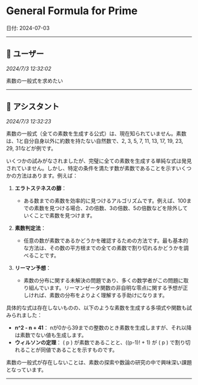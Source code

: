 # General Formula for Prime

日付: 2024-07-03

---

## 👤 ユーザー
*2024/7/3 12:32:02*

素数の一般式を求めたい

---

## 🤖 アシスタント
*2024/7/3 12:32:23*

素数の一般式（全ての素数を生成する公式）は、現在知られていません。素数は、1と自分自身以外に約数を持たない自然数で、2, 3, 5, 7, 11, 13, 17, 19, 23, 29, 31などが例です。

いくつかの試みがなされましたが、完璧に全ての素数を生成する単純な式は発見されていません。しかし、特定の条件を満たす数が素数であることを示すいくつかの方法はあります。例えば：

1. **エラトステネスの篩**：
   - ある数までの素数を効率的に見つけるアルゴリズムです。例えば、100までの素数を見つける場合、2の倍数、3の倍数、5の倍数などを除外していくことで素数を見つけます。

2. **素数判定法**：
   - 任意の数が素数であるかどうかを確認するための方法です。最も基本的な方法は、その数の平方根までの全ての素数で割り切れるかどうかを調べることです。

3. **リーマン予想**：
   - 素数の分布に関する未解決の問題であり、多くの数学者がこの問題に取り組んでいます。リーマンゼータ関数の非自明な零点に関する予想が正しければ、素数の分布をよりよく理解する手助けになります。

具体的な式は存在しないものの、以下のような素数を生成する多項式や関数も試みられました：

- **n^2 - n + 41**： nが0から39までの整数のとき素数を生成しますが、それ以降は素数でない値も生成します。
- **ウィルソンの定理**： \( p \) が素数であることと、\((p-1)! + 1\) が \( p \) で割り切れることが同値であることを示すものです。

素数の一般式が存在しないことは、素数の探索や数論の研究の中で興味深い課題となっています。

---
